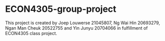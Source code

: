 # ECON4305-group-project
This project is created by Joep Louwerse 21045807, Ng Wai Hin 20693279, Ngan Man Cheuk 20522755 and Yin Junyu 20704066 in fulfillment of ECON4305 class project. 
